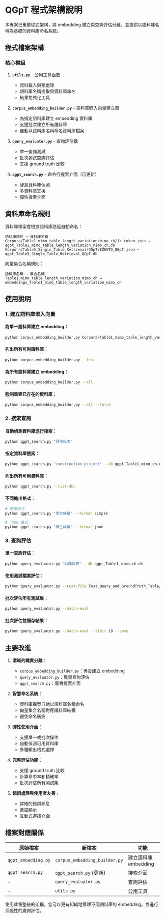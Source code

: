 # QGpT 程式架構說明

本專案已重整程式架構，將 embedding 建立與查詢評估分離，並提供以語料庫名稱為基礎的資料庫命名系統。

## 程式檔案架構

### 核心模組

1. **`utils.py`** - 公用工具函數
   - 資料載入與預處理
   - 語料庫名稱提取與資料庫命名
   - 結果格式化工具

2. **`corpus_embedding_builder.py`** - 語料庫嵌入向量建立器
   - 為指定語料庫建立 embedding 資料庫
   - 支援批次建立所有語料庫
   - 自動以語料庫名稱命名資料庫檔案

3. **`query_evaluator.py`** - 查詢評估器
   - 單一查詢測試
   - 批次測試查詢評估
   - 支援 ground truth 比較

4. **`qgpt_search.py`** - 命令行搜索介面（已更新）
   - 智慧資料庫偵測
   - 多資料庫支援
   - 彈性搜索介面

## 資料庫命名規則

資料庫檔案會根據語料庫路徑自動命名：

```
語料庫路徑 → 資料庫名稱
Corpora/Table1_mimo_table_length_variation/mimo_ch/1k_token.json → qgpt_Table1_mimo_table_length_variation_mimo_ch.db
Corpora/Table5_Single_Table_Retrieval/QGpT/E2EWTQ_QGpT.json → qgpt_Table5_Single_Table_Retrieval_QGpT.db
```

向量集合名稱規則：
```
語料庫名稱 → 集合名稱
Table1_mimo_table_length_variation_mimo_ch → embeddings_Table1_mimo_table_length_variation_mimo_ch
```

## 使用說明

### 1. 建立語料庫嵌入向量

#### 為單一語料庫建立 embedding：
```bash
python corpus_embedding_builder.py Corpora/Table1_mimo_table_length_variation/mimo_ch/1k_token.json
```

#### 列出所有可用語料庫：
```bash
python corpus_embedding_builder.py --list
```

#### 為所有語料庫建立 embedding：
```bash
python corpus_embedding_builder.py --all
```

#### 強制重建已存在的資料庫：
```bash
python corpus_embedding_builder.py --all --force
```

### 2. 搜索查詢

#### 自動偵測資料庫進行搜索：
```bash
python qgpt_search.py "財務報表"
```

#### 指定資料庫搜索：
```bash
python qgpt_search.py "construction project" --db qgpt_Table1_mimo_en.db
```

#### 列出所有可用資料庫：
```bash
python qgpt_search.py --list-dbs
```

#### 不同輸出格式：
```bash
# 簡單格式
python qgpt_search.py "學生成績" --format simple

# JSON 格式
python qgpt_search.py "學生成績" --format json
```

### 3. 查詢評估

#### 單一查詢評估：
```bash
python query_evaluator.py "財務報表" --db qgpt_Table1_mimo_ch.db
```

#### 使用測試檔案評估：
```bash
python query_evaluator.py --test-file Test_Query_and_GroundTruth_Table/MiMoTable-English_test.json --db qgpt_Table1_mimo_en.db
```

#### 批次評估所有測試集：
```bash
python query_evaluator.py --batch-eval
```

#### 批次評估並儲存結果：
```bash
python query_evaluator.py --batch-eval --limit 10 --save
```

## 主要改進

1. **清晰的職責分離**：
   - `corpus_embedding_builder.py`：專責建立 embedding
   - `query_evaluator.py`：專責查詢評估
   - `qgpt_search.py`：專責搜索介面

2. **智慧命名系統**：
   - 資料庫檔案自動以語料庫名稱命名
   - 向量集合名稱對應語料庫結構
   - 避免命名衝突

3. **彈性使用介面**：
   - 支援單一或批次操作
   - 自動偵測可用資料庫
   - 多種輸出格式選擇

4. **完整評估功能**：
   - 支援 ground truth 比較
   - 計算命中率和精確率
   - 批次評估所有測試集

5. **錯誤處理與使用者友善**：
   - 詳細的錯誤訊息
   - 進度顯示
   - 互動式選擇介面

## 檔案對應關係

| 原始檔案 | 新檔案 | 功能 |
|---------|--------|------|
| `qgpt_embedding.py` | `corpus_embedding_builder.py` | 建立語料庫 embedding |
| `qgpt_search.py` | `qgpt_search.py` (更新) | 搜索介面 |
| - | `query_evaluator.py` | 查詢評估 |
| - | `utils.py` | 公用工具 |

使用此重整後的架構，您可以更有組織地管理不同語料庫的 embedding，並進行系統性的查詢評估。

